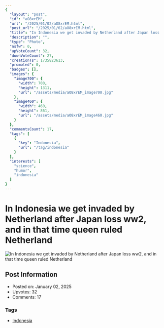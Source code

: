 ```yaml
---
{
  "layout": "post",
  "id": "aO8xrEM",
  "url": "/2025/01/02/aO8xrEM.html",
  "post_url": "/2025/01/02/aO8xrEM.html",
  "title": "In Indonesia we get invaded by Netherland after Japan loss ww2, and in that time queen ruled Netherland",
  "description": "",
  "type": "Photo",
  "nsfw": 0,
  "upVoteCount": 32,
  "downVoteCount": 27,
  "creationTs": 1735823613,
  "promoted": 0,
  "badges": [],
  "images": {
    "image700": {
      "width": 700,
      "height": 1311,
      "url": "/assets/media/aO8xrEM_image700.jpg"
    },
    "image460": {
      "width": 460,
      "height": 861,
      "url": "/assets/media/aO8xrEM_image460.jpg"
    }
  },
  "commentsCount": 17,
  "tags": [
    {
      "key": "Indonesia",
      "url": "/tag/indonesia"
    }
  ],
  "interests": [
    "science",
    "humor",
    "indonesia"
  ]
}
---
```


# In Indonesia we get invaded by Netherland after Japan loss ww2, and in that time queen ruled Netherland

![In Indonesia we get invaded by Netherland after Japan loss ww2, and in that time queen ruled Netherland](/assets/media/aO8xrEM_image700.jpg)

## Post Information

- Posted on: January 02, 2025
- Upvotes: 32
- Comments: 17

### Tags

- [Indonesia](/tag/Indonesia)

